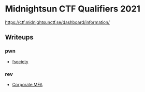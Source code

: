 # Midnightsun CTF Qualifiers 2021

https://ctf.midnightsunctf.se/dashboard/information/

## Writeups

### pwn

 - [fsociety](./pwn/fsociety)

### rev

 - [Corporate MFA](./web/corporatemfa)

